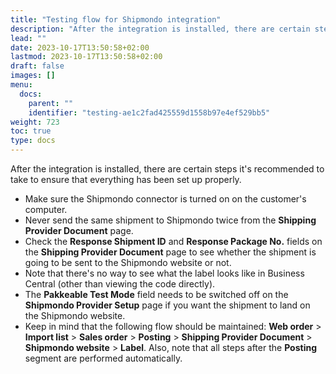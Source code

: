 ```yaml
---
title: "Testing flow for Shipmondo integration"
description: "After the integration is installed, there are certain steps it's recommended to take to ensure that everything has been set up properly."
lead: ""
date: 2023-10-17T13:50:58+02:00
lastmod: 2023-10-17T13:50:58+02:00
draft: false
images: []
menu:
  docs:
    parent: ""
    identifier: "testing-ae1c2fad425559d1558b97e4ef529bb5"
weight: 723
toc: true
type: docs
---
```


After the integration is installed, there are certain steps it's recommended to take to ensure that everything has been set up properly.

- Make sure the Shipmondo connector is turned on on the customer's computer.
- Never send the same shipment to Shipmondo twice from the **Shipping Provider Document** page.
- Check the **Response Shipment ID** and **Response Package No.** fields on the **Shipping Provider Document** page to see whether the shipment is going to be sent to the Shipmondo website or not.
- Note that there's no way to see what the label looks like in Business Central (other than viewing the code directly).
- The **Pakkeable Test Mode** field needs to be switched off on the **Shipmondo Provider Setup** page if you want the shipment to land on the Shipmondo website. 
- Keep in mind that the following flow should be maintained: **Web order** > **Import list** > **Sales order** > **Posting** > **Shipping Provider Document** > **Shipmondo website** > **Label**. Also, note that all steps after the **Posting** segment are performed automatically.